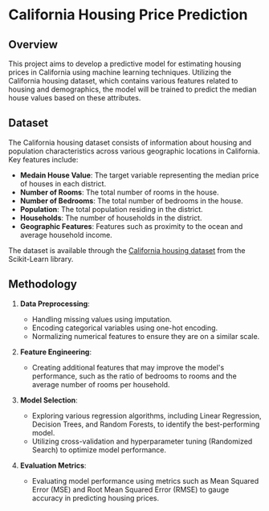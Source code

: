 # California Housing Price Prediction

## Overview

This project aims to develop a predictive model for estimating housing prices in California using machine learning techniques. Utilizing the California housing dataset, which contains various features related to housing and demographics, the model will be trained to predict the median house values based on these attributes.

## Dataset

The California housing dataset consists of information about housing and population characteristics across various geographic locations in California. Key features include:

- **Medain House Value**: The target variable representing the median price of houses in each district.
- **Number of Rooms**: The total number of rooms in the house.
- **Number of Bedrooms**: The total number of bedrooms in the house.
- **Population**: The total population residing in the district.
- **Households**: The number of households in the district.
- **Geographic Features**: Features such as proximity to the ocean and average household income.

The dataset is available through the [California housing dataset](https://scikit-learn.org/stable/modules/generated/sklearn.datasets.fetch_california_housing.html) from the Scikit-Learn library.

## Methodology

1. **Data Preprocessing**:
   - Handling missing values using imputation.
   - Encoding categorical variables using one-hot encoding.
   - Normalizing numerical features to ensure they are on a similar scale.

2. **Feature Engineering**:
   - Creating additional features that may improve the model's performance, such as the ratio of bedrooms to rooms and the average number of rooms per household.

3. **Model Selection**:
   - Exploring various regression algorithms, including Linear Regression, Decision Trees, and Random Forests, to identify the best-performing model.
   - Utilizing cross-validation and hyperparameter tuning (Randomized Search) to optimize model performance.

4. **Evaluation Metrics**:
   - Evaluating model performance using metrics such as Mean Squared Error (MSE) and Root Mean Squared Error (RMSE) to gauge accuracy in predicting housing prices.

